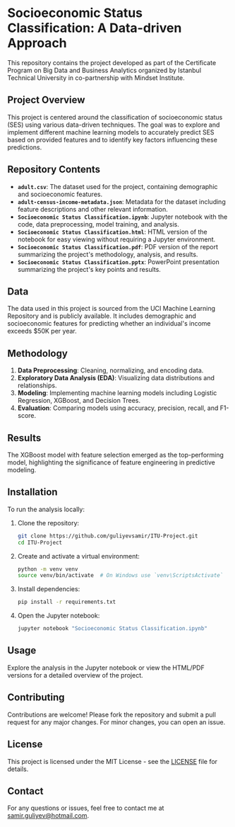 # Socioeconomic Status Classification: A Data-driven Approach

This repository contains the project developed as part of the Certificate Program on Big Data and Business Analytics organized by Istanbul Technical University in co-partnership with Mindset Institute.

## Project Overview

This project is centered around the classification of socioeconomic status (SES) using various data-driven techniques. The goal was to explore and implement different machine learning models to accurately predict SES based on provided features and to identify key factors influencing these predictions.

## Repository Contents

- **`adult.csv`**: The dataset used for the project, containing demographic and socioeconomic features.
- **`adult-census-income-metadata.json`**: Metadata for the dataset including feature descriptions and other relevant information.
- **`Socioeconomic Status Classification.ipynb`**: Jupyter notebook with the code, data preprocessing, model training, and analysis.
- **`Socioeconomic Status Classification.html`**: HTML version of the notebook for easy viewing without requiring a Jupyter environment.
- **`Socioeconomic Status Classification.pdf`**: PDF version of the report summarizing the project's methodology, analysis, and results.
- **`Socioeconomic Status Classification.pptx`**: PowerPoint presentation summarizing the project's key points and results.

## Data

The data used in this project is sourced from the UCI Machine Learning Repository and is publicly available. It includes demographic and socioeconomic features for predicting whether an individual's income exceeds $50K per year.

## Methodology

1. **Data Preprocessing**: Cleaning, normalizing, and encoding data.
2. **Exploratory Data Analysis (EDA)**: Visualizing data distributions and relationships.
3. **Modeling**: Implementing machine learning models including Logistic Regression, XGBoost, and Decision Trees.
4. **Evaluation**: Comparing models using accuracy, precision, recall, and F1-score.

## Results

The XGBoost model with feature selection emerged as the top-performing model, highlighting the significance of feature engineering in predictive modeling.

## Installation

To run the analysis locally:

1. Clone the repository:
   ```bash
   git clone https://github.com/guliyevsamir/ITU-Project.git
   cd ITU-Project
   ```
2. Create and activate a virtual environment:
   ```bash
   python -m venv venv
   source venv/bin/activate  # On Windows use `venv\ScriptsActivate`
   ```
3. Install dependencies:
   ```bash
   pip install -r requirements.txt
   ```
4. Open the Jupyter notebook:
   ```bash
   jupyter notebook "Socioeconomic Status Classification.ipynb"
   ```

## Usage

Explore the analysis in the Jupyter notebook or view the HTML/PDF versions for a detailed overview of the project.

## Contributing

Contributions are welcome! Please fork the repository and submit a pull request for any major changes. For minor changes, you can open an issue.

## License

This project is licensed under the MIT License - see the [LICENSE](LICENSE) file for details.

## Contact

For any questions or issues, feel free to contact me at samir.guliyev@hotmail.com.

